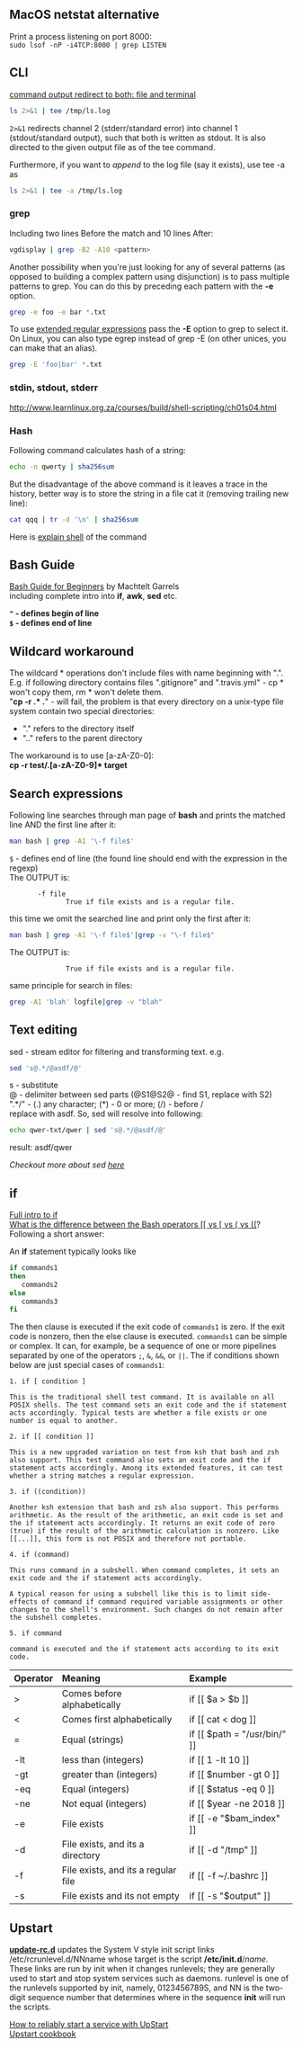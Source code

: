 ##  MacOS netstat alternative
Print a process listening on port 8000:  
`sudo lsof -nP -i4TCP:8000 | grep LISTEN`
## CLI

[command output redirect to both: file and terminal](https://stackoverflow.com/questions/13591374/command-output-redirect-to-file-and-terminal)
```sh
ls 2>&1 | tee /tmp/ls.log
```
`2>&1` redirects channel 2 (stderr/standard error) into channel 1 (stdout/standard output), such that both is written as stdout. It is also directed to the given output file as of the tee command.

Furthermore, if you want to _append_ to the log file (say it exists), use tee -a as
```sh
ls 2>&1 | tee -a /tmp/ls.log
```
### grep
Including two lines Before the match and 10 lines After:  
```sh
vgdisplay | grep -B2 -A10 <pattern>
```
Another possibility when you're just looking for any of several patterns (as opposed to building a complex pattern using disjunction) is to pass multiple patterns to grep. You can do this by preceding each pattern with the **-e** option.
```sh
grep -e foo -e bar *.txt
```
To use [extended regular expressions](https://en.wikipedia.org/wiki/Regular_expression#POSIX_extended) pass the **-E** option to grep to select it. On Linux, you can also type egrep instead of grep -E (on other unices, you can make that an alias).

```sh
grep -E 'foo|bar' *.txt
```


### stdin, stdout, stderr
http://www.learnlinux.org.za/courses/build/shell-scripting/ch01s04.html

### Hash

Following command calculates hash of a string:
```sh
echo -n qwerty | sha256sum
```
But the disadvantage of the above command is it leaves a trace in the history, better way is to store the string in a file cat it (removing trailing new line):  
```sh
cat qqq | tr -d '\n' | sha256sum
```
Here is [explain shell](https://explainshell.com/explain?cmd=cat+qqq+%7C+tr+-d+%27%5Cn%27+%7C+sha256sum) of the command


## Bash Guide
[Bash Guide for Beginners](http://tldp.org/LDP/Bash-Beginners-Guide/html/index.html)
by Machtelt Garrels  
including complete intro into __if__, __awk__, __sed__ etc.  

**`^` - defines begin of line**  
**`$` - defines end of line**  

## Wildcard workaround
The wildcard * operations don't include files with name beginning with ".". E.g. if following directory contains files ".gitignore" and ".travis.yml" - cp * won't copy them, rm * won't delete them.  
"__cp -r .* .__" - will fail, the problem is that every directory on a unix-type file system contain two special directories:  
- "." refers to the directory itself
- ".." refers to the parent directory

The workaround is to use [a-zA-Z0-0]:  
__cp -r test/.[a-zA-Z0-9]* target__

## Search expressions
Following line searches through man page of __bash__ and prints the matched line AND the first line after it:
```sh
man bash | grep -A1 '\-f file$'
```
`$` - defines end of line (the found line should end with the expression in the regexp)  
The OUTPUT is:  
```
       -f file
              True if file exists and is a regular file.
```

this time we omit the searched line and print only the first after it:  
```sh
man bash | grep -A1 '\-f file$'|grep -v "\-f file$"
```
The OUTPUT is:  
```
              True if file exists and is a regular file.
```

same principle for search in files:  
```sh
grep -A1 'blah' logfile|grep -v "blah"
```

## Text editing
sed - stream editor for filtering and transforming text. 
e.g. 
```sh
sed 's@.*/@asdf/@'
```
s - substitute  
@ - delimiter between sed parts (@S1@S2@ - find S1, replace with S2)  
".\*/" - (.) any character; (\*) - 0 or more; (/) - before /  
replace with asdf. So, sed will resolve into following:
```sh
echo qwer-txt/qwer | sed 's@.*/@asdf/@'
```
result: asdf/qwer

*Checkout more about sed [here](https://github.com/grelaxus/notes-pub/blob/master/sed-cheat-sheet.md)*

## if
[Full intro to if](http://tldp.org/LDP/Bash-Beginners-Guide/html/sect_07_01.html)  
[What is the difference between the Bash operators \[\[ vs \[ vs \( vs \(\(](https://unix.stackexchange.com/questions/306111/what-is-the-difference-between-the-bash-operators-vs-vs-vs)? Following a short answer:  

An __if__ statement typically looks like

```sh
if commands1
then
   commands2
else
   commands3
fi
```
The then clause is executed if the exit code of `commands1` is zero. If the exit code is nonzero, then the else clause is executed. `commands1` can be simple or complex. It can, for example, be a sequence of one or more pipelines separated by one of the operators `;`, ```&```, ```&&```, or ```||```. The if conditions shown below are just special cases of `commands1`:  

    1. if [ condition ]

    This is the traditional shell test command. It is available on all POSIX shells. The test command sets an exit code and the if statement acts accordingly. Typical tests are whether a file exists or one number is equal to another.

    2. if [[ condition ]]

    This is a new upgraded variation on test from ksh that bash and zsh also support. This test command also sets an exit code and the if statement acts accordingly. Among its extended features, it can test whether a string matches a regular expression.

    3. if ((condition))

    Another ksh extension that bash and zsh also support. This performs arithmetic. As the result of the arithmetic, an exit code is set and the if statement acts accordingly. It returns an exit code of zero (true) if the result of the arithmetic calculation is nonzero. Like [[...]], this form is not POSIX and therefore not portable.

    4. if (command)

    This runs command in a subshell. When command completes, it sets an exit code and the if statement acts accordingly.

    A typical reason for using a subshell like this is to limit side-effects of command if command required variable assignments or other changes to the shell's environment. Such changes do not remain after the subshell completes.

    5. if command

    command is executed and the if statement acts according to its exit code.
    
    
    

| Operator	| Meaning                                 | Example                          |
| ------------| :---                                    |:---------------------------------|
| >	       | Comes before alphabetically	       | if [[ $a > $b ]]
| <	       | Comes first alphabetically	       | if [[ cat < dog ]]
| =	       | Equal (strings)	                     | if [[ $path = "/usr/bin/" ]]
| -lt	       | less than (integers)	              | if [[ 1 -lt 10 ]]
| -gt	       | greater than (integers)	              | if [[ $number -gt 0 ]]
| -eq	       | Equal (integers)	                     | if [[ $status -eq 0 ]]
| -ne	       | Not equal (integers)	              | if [[ $year -ne 2018 ]]
| -e 	       | File exists	                            | if [[ -e "$bam_index" ]]
| -d	       | File exists, and its a directory	       | if [[ -d "/tmp" ]]
| -f 	       | File exists, and its a regular file	| if [[ -f ~/.bashrc ]]
| -s	       | File exists and its not empty	       | if [[ -s "$output" ]]

## Upstart

[__update-rc.d__](https://manpages.debian.org/wheezy/sysv-rc/update-rc.d.8.en.html) updates the System V style init script links /etc/rcrunlevel.d/NNname whose target is the script __/etc/init.d__/_name_. These links are run by init when it changes runlevels; they are generally used to start and stop system services such as daemons. runlevel is one of the runlevels supported by init, namely, 0123456789S, and NN is the two-digit sequence number that determines where in the sequence __init__ will run the scripts.

[How to reliably start a service with UpStart](https://zohaib.me/how-to-reliably-start-a-service-with-upstart/)  
[Upstart cookbook](http://upstart.ubuntu.com/cookbook/#job-states)
